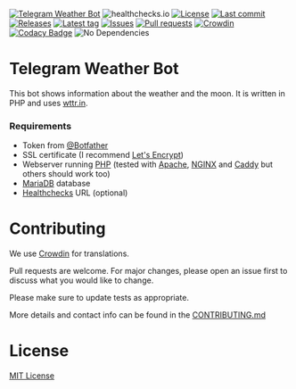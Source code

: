 [![Telegram Weather Bot](https://img.shields.io/badge/Telegram-Bot-blue?logo=telegram)](https://t.me/wttr_telegram_bot)
![healthchecks.io](https://img.shields.io/endpoint?label=Weather%20Bot&style=flat-square&url=https://healthchecks.io/badge/396c7d03-faf7-4562-9f83-1194d0/uZQETvaS-2/WeatherBot.shields)
[![License](https://img.shields.io/github/license/Crazy-Marvin/WeatherTelegramBot)](https://github.com/Crazy-Marvin/WeatherTelegramBot/blob/master/LICENSE)
[![Last commit](https://img.shields.io/github/last-commit/Crazy-Marvin/WeatherTelegramBot.svg?style=flat)](https://github.com/Crazy-Marvin/WeatherTelegramBot/commits)
[![Releases](https://img.shields.io/github/downloads/Crazy-Marvin/WeatherTelegramBot/total.svg?style=flat)](https://github.com/Crazy-Marvin/WeatherTelegramBot/releases)
[![Latest tag](https://img.shields.io/github/tag/Crazy-Marvin/WeatherTelegramBot.svg?style=flat)](https://github.com/Crazy-Marvin/WeatherTelegramBot/tags)
[![Issues](https://img.shields.io/github/issues/Crazy-Marvin/WeatherTelegramBot.svg?style=flat)](https://github.com/Crazy-Marvin/WeatherTelegramBot/issues)
[![Pull requests](https://img.shields.io/github/issues-pr/Crazy-Marvin/WeatherTelegramBot.svg?style=flat)](https://github.com/Crazy-Marvin/WeatherTelegramBot/pulls)
[![Crowdin](https://badges.crowdin.net/WeatherTelegramBot/localized.svg)](https://crowdin.com/project/WeatherTelegramBot)
[![Codacy Badge](https://api.codacy.com/project/badge/Grade/7ae5f852725f409087975f2412adbe0b)](https://www.codacy.com/gh/Crazy-Marvin/WeatherTelegramBot?utm_source=github.com&amp;utm_medium=referral&amp;utm_content=Crazy-Marvin/WeatherTelegramBot&amp;utm_campaign=Badge_Grade)
![No Dependencies](https://img.shields.io/badge/Dependencies-None-brightgreenChat)


# Telegram Weather Bot

This bot shows information about the weather and the moon.
It is written in PHP and uses [wttr.in](https://wttr.in/).

### Requirements

- Token from [@Botfather](https://telegram.me/botfather)
- SSL certificate (I recommend [Let's Encrypt](https://letsencrypt.org/))
- Webserver running [PHP](https://www.php.net/) (tested with [Apache](https://httpd.apache.org/), [NGINX](https://www.nginx.com/) and [Caddy](https://caddyserver.com/) but others should work too)
- [MariaDB](https://mariadb.org/) database
- [Healthchecks](https://healthchecks.io/#php) URL (optional)

# Contributing

We use [Crowdin](https://crowdin.com/project/WeatherTelegramBot) for translations.

Pull requests are welcome. For major changes, please open an issue first to discuss what you would like to change.

Please make sure to update tests as appropriate.

More details and contact info can be found in the [CONTRIBUTING.md](https://github.com/Crazy-Marvin/WeatherTelegramBot/blob/master/.github/CONTRIBUTING.md)

# License

[MIT License](https://choosealicense.com/licenses/mit/)
